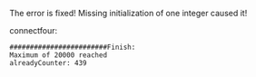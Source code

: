 The error is fixed! Missing initialization of one integer caused it!

connectfour:

```console
########################Finish:
Maximum of 20000 reached
alreadyCounter: 439
```
